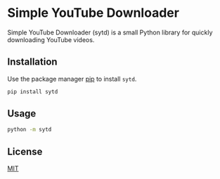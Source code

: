 # Simple YouTube Downloader

Simple YouTube Downloader (sytd) is a small Python library for quickly downloading YouTube videos.

## Installation

Use the package manager [pip](https://pip.pypa.io/en/stable/) to install `sytd`.

```bash
pip install sytd
```

## Usage
```bash
python -m sytd
```

## License
[MIT](https://choosealicense.com/licenses/mit/)

